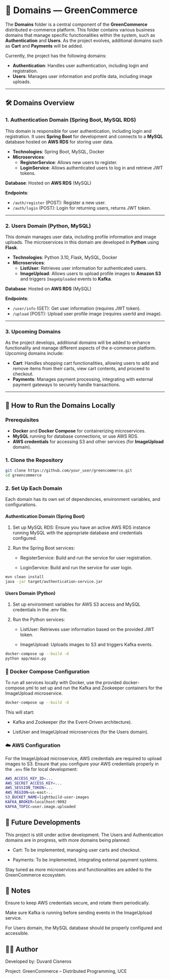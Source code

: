 # 📂 Domains — GreenCommerce

The **Domains** folder is a central component of the **GreenCommerce** distributed e-commerce platform. This folder contains various business domains that manage specific functionalities within the system, such as **Authentication** and **Users**. As the project evolves, additional domains such as **Cart** and **Payments** will be added.

Currently, the project has the following domains:

- **Authentication**: Handles user authentication, including login and registration.
- **Users**: Manages user information and profile data, including image uploads.

---

## 🛠 Domains Overview

### 1. **Authentication Domain** (Spring Boot, MySQL RDS)

This domain is responsible for user authentication, including login and registration. It uses **Spring Boot** for development and connects to a **MySQL** database hosted on **AWS RDS** for storing user data.

- **Technologies**: Spring Boot, MySQL, Docker
- **Microservices**:
  - **RegisterService**: Allows new users to register.
  - **LoginService**: Allows authenticated users to log in and retrieve JWT tokens.

**Database**: Hosted on **AWS RDS** (MySQL)

**Endpoints**:
- `/auth/register` (POST): Register a new user.
- `/auth/login` (POST): Login for returning users, returns JWT token.

---

### 2. **Users Domain** (Python, MySQL)

This domain manages user data, including profile information and image uploads. The microservices in this domain are developed in **Python** using **Flask**.

- **Technologies**: Python 3.10, Flask, MySQL, Docker
- **Microservices**:
  - **ListUser**: Retrieves user information for authenticated users.
  - **ImageUpload**: Allows users to upload profile images to **Amazon S3** and triggers `ImageUploaded` events to **Kafka**.

**Database**: Hosted on **AWS RDS** (MySQL)

**Endpoints**:
- `/user/info` (GET): Get user information (requires JWT token).
- `/upload` (POST): Upload user profile image (requires userId and image).

---

### 3. **Upcoming Domains**

As the project develops, additional domains will be added to enhance functionality and manage different aspects of the e-commerce platform. Upcoming domains include:

- **Cart**: Handles shopping cart functionalities, allowing users to add and remove items from their carts, view cart contents, and proceed to checkout.
- **Payments**: Manages payment processing, integrating with external payment gateways to securely handle transactions.

---

## 🚀 How to Run the Domains Locally

### Prerequisites

- **Docker** and **Docker Compose** for containerizing microservices.
- **MySQL** running for database connections, or use AWS RDS.
- **AWS credentials** for accessing S3 and other services (for **ImageUpload** domain).

### 1. Clone the Repository

```bash
git clone https://github.com/your_user/greencommerce.git
cd greencommerce
```

### 2. Set Up Each Domain

Each domain has its own set of dependencies, environment variables, and configurations.

#### Authentication Domain (Spring Boot)

1. Set up MySQL RDS: Ensure you have an active AWS RDS instance running MySQL with the appropriate database and credentials configured.

2. Run the Spring Boot services:

    - RegisterService: Build and run the service for user registration.

    - LoginService: Build and run the service for user login.

```bash
mvn clean install
java -jar target/authentication-service.jar
```

#### Users Domain (Python)

1. Set up environment variables for AWS S3 access and MySQL credentials in the .env file.

2. Run the Python services:

    - ListUser: Retrieves user information based on the provided JWT token.

    - ImageUpload: Uploads images to S3 and triggers Kafka events.


```bash
docker-compose up --build -d
python app/main.py
```

### 🐳 Docker Compose Configuration

To run all services locally with Docker, use the provided docker-compose.yml to set up and run the Kafka and Zookeeper containers for the ImageUpload microservice.

```bash
docker-compose up --build -d
```

This will start:

- Kafka and Zookeeper (for the Event-Driven architecture).

- ListUser and ImageUpload microservices (for the Users domain).


### ☁️ AWS Configuration

For the ImageUpload microservice, AWS credentials are required to upload images to S3. Ensure that you configure your AWS credentials properly in the `.env` file for local development:

```bash
AWS_ACCESS_KEY_ID=...
AWS_SECRET_ACCESS_KEY=...
AWS_SESSION_TOKEN=...
AWS_REGION=us-east-..
S3_BUCKET_NAME=lightbuild-user-images
KAFKA_BROKER=localhost:9092
KAFKA_TOPIC=user.image.uploaded
```

## 🧠 Future Developments

This project is still under active development. The Users and Authentication domains are in progress, with more domains being planned:

- Cart: To be implemented, managing user carts and checkout.

- Payments: To be implemented, integrating external payment systems.

Stay tuned as more microservices and functionalities are added to the GreenCommerce ecosystem.

## 📝 Notes

Ensure to keep AWS credentials secure, and rotate them periodically.

Make sure Kafka is running before sending events in the ImageUpload service.

For Users domain, the MySQL database should be properly configured and accessible.



## 🧑‍💻 Author
Developed by: Duvard Cisneros

Project: GreenCommerce – Distributed Programming, UCE